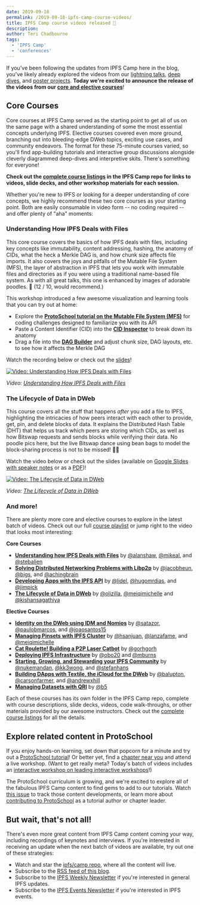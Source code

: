 ```yaml
---
date: 2019-09-18
permalink: /2019-09-18-ipfs-camp-course-videos/
title: IPFS Camp course videos released 🍿
description:
author: Teri Chadbourne
tags:
  - 'IPFS Camp'
  - 'conferences'
---
```


If you've been following the updates from IPFS Camp here in the blog, you've likely already explored the videos from our [lightning talks](https://github.com/ipfs/camp#%EF%B8%8F-lightning-talks), [deep dives](https://github.com/ipfs/camp#-deep-dives), and [poster projects](https://github.com/ipfs/camp#-poster-projects). **Today we're excited to announce the release of the videos from our [core and elective courses](https://github.com/ipfs/camp#-core--elective-courses)**!

## Core Courses

Core courses at IPFS Camp served as the starting point to get all of us on the same page with a shared understanding of some the most essential concepts underlying IPFS. Elective courses covered even more ground, branching out into bleeding-edge DWeb topics, exciting use cases, and community endeavors. The format for these 75-minute courses varied, so you'll find app-building tutorials and interactive group discussions alongside cleverly diagrammed deep-dives and interpretive skits. There's something for everyone!

**Check out the [complete course listings](https://github.com/ipfs/camp#-core--elective-courses) in the IPFS Camp repo for links to videos, slide decks, and other workshop materials for each session.**

Whether you're new to IPFS or looking for a deeper understanding of core concepts, we highly recommend these two core courses as your starting point. Both are easily consumable in video form -- no coding required -- and offer plenty of "aha" moments:

### Understanding How IPFS Deals with Files

This core course covers the basics of how IPFS deals with files, including key concepts like immutability, content addressing, hashing, the anatomy of CIDs, what the heck a Merkle DAG is, and how chunk size affects file imports. It also covers the joys and pitfalls of the Mutable File System (MFS), the layer of abstraction in IPFS that lets you work with immutable files and directories as if you were using a tradiitional name-based file system. As with all great talks, this one is enhanced by images of adorable poodles. 🐩 (12 / 10, would recommend.)

This workshop introduced a few awesome visualization and learning tools that you can try out at home:

- Explore the [**ProtoSchool tutorial on the Mutable File System (MFS)**](https://proto.school/#/mutable-file-system) for coding challenges designed to familiarize you with its API
- Paste a Content Identifier (CID) into the [**CID Inspector**](https://cid.ipfs.io/) to break down its anatomy
- Drag a file into the [**DAG Builder**](https://dag.ipfs.io/) and adjust chunk size, DAG layouts, etc. to see how it affects the Merkle DAG

Watch the recording below or check out the [slides](https://github.com/ipfs/camp/blob/master/CORE_AND_ELECTIVE_COURSES/CORE_COURSE_A/IPFS_Camp_Core_Course_A_Slides.pdf)!

[![Video: Understanding How IPFS Deals with Files](/057-ipfs-camp-course-videos-core-a-thumbnail.png)](https://youtu.be/Z5zNPwMDYGg)

_Video: [Understanding How IPFS Deals with Files](https://youtu.be/Z5zNPwMDYGg)_

### The Lifecycle of Data in DWeb

This course covers all the stuff that happens _after_ you add a file to IPFS, highlighting the intricacies of how peers interact with each other to provide, get, pin, and delete blocks of data. It explains the Distributed Hash Table (DHT) that helps us track which peers are storing which CIDs, as well as how Bitswap requests and sends blocks while verifying their data. No poodle pics here, but the live Bitswap dance using bean bags to model the block-sharing process is not to be missed! 🤹‍♂️

Watch the video below or check out the slides (available on [Google Slides with speaker notes](https://docs.google.com/presentation/d/1UOX-a1lCxi-LOyEOe9VEFRcxg_j93Xkywwa4Y95TJaw/edit?usp=sharing) or as a [PDF](https://github.com/ipfs/camp/blob/master/CORE_AND_ELECTIVE_COURSES/CORE_COURSE_D/IPFS_Camp_Core_Course_D_Slides.pdf))!

[![Video: The Lifecycle of Data in DWeb](/057-ipfs-camp-course-videos-core-d-thumbnail.png)](https://youtu.be/fLUq0RkiTBA)

_Video: [The Lifecycle of Data in DWeb](https://youtu.be/fLUq0RkiTBA)_

### And more!

There are plenty more core and elective courses to explore in the latest batch of videos. Check out our full [course playlist](https://www.youtube.com/playlist?list=PLuhRWgmPaHtSsHMhjeWpfOzr8tonPaePu) or jump right to the video that looks most interesting:

**Core Courses**

- [**Understanding how IPFS Deals with Files**](https://youtu.be/Z5zNPwMDYGg) by [@alanshaw](https://github.com/alanshaw), [@mikeal](https://github.com/mikeal), and [@stebalien](https://github.com/stebalien)
- [**Solving Distributed Networking Problems with Libp2p**](https://youtu.be/Q4IH5rWEO-E) by [@jacobheun](https://github.com/jacobheun), [@bigs](https://github.com/bigs), and [@achingbrain](https://github.com/achingbrain)
- [**Developing Apps with the IPFS API**](https://youtu.be/6EHBOnFQJN4) by [@lidel](https://github.com/lidel), [@hugomrdias](https://github.com/hugomrdias), and [@jimpick](https://github.com/jimpick)
- [**The Lifecycle of Data in DWeb**](https://youtu.be/fLUq0RkiTBA) by [@olizilla](https://github.com/olizilla), [@meiqimichelle](https://github.com/meiqimichelle) and [@kishansagathiya](https://github.com/kishansagathiya)

**Elective Courses**

- [**Identity on the DWeb using IDM and Nomios**](https://youtu.be/EsLqjFEN-MM) by [@satazor](https://github.com/satazor), [@paulobmarcos](https://github.com/paulobmarcos), and [@joaosantos15](https://github.com/joaosantos15)
- [**Managing Pinsets with IPFS Cluster**](https://youtu.be/wmxaVrAFfeE) by [@hsanjuan](https://github.com/hsanjuan), [@lanzafame](https://github.com/lanzafame), and [@meiqimichelle](https://github.com/meiqimichelle)
- [**Cat Roulette! Building a P2P Laser Catbot**](https://youtu.be/kVzHE4MRPOM) by [@gorhgorh](https://github.com/gorhgorh)
- [**Deploying IPFS Infrastructure**](https://youtu.be/PD0e89b4NBk) by [@obo20](https://github.com/obo20) and [@mburns](https://github.com/mburns)
- [**Starting, Growing, and Stewarding your IPFS Community**](https://youtu.be/crTa1j3FRac) by [@nukemandan](https://github.com/nukemandan), [@kk3wong](https://github.com/kk3wong), and [@stefanhans](https://github.com/stefanhans)
- [**Building DApps with Textile, the iCloud for the DWeb**](https://youtu.be/4r7_lOyv4W8) by [@balupton](https://github.com/balupton), [@carsonfarmer](https://github.com/carsonfarmer), and [@andrewxhill](https://github.com/andrewxhill)
- [**Managing Datasets with QRI**](https://youtu.be/ZN1mPBECsvA) by [@b5](https://github.com/b5)

Each of these courses has its own folder in the IPFS Camp repo, complete with course descriptions, slide decks, videos, code walk-throughs, or other materials provided by our awesome instructors. Check out the [complete course listings](https://github.com/ipfs/camp#-core--elective-courses) for all the details.

## Explore related content in ProtoSchool

If you enjoy hands-on learning, set down that popcorn for a minute and try out a [ProtoSchool tutorial](https://proto.school/#/tutorials)! Or better yet, find a [chapter near you](https://proto.school/#/chapters) and attend a live workshop. (Want to get really meta? Today's batch of videos includes an [interactive workshop on leading interactive workshops](https://github.com/ipfs/camp/tree/master/CORE_AND_ELECTIVE_COURSES/ELECTIVE_COURSE_F)!)

The ProtoSchool curriculum is growing, and we're excited to explore all of the fabulous IPFS Camp content to find gems to add to our tutorials. Watch [this issue](https://github.com/ProtoSchool/protoschool.github.io/issues/261) to track those content developments, or learn more about [contributing to ProtoSchool](https://proto.school/#/contribute) as a tutorial author or chapter leader.

## But wait, that's not all!

There's even more great content from IPFS Camp content coming your way, including recordings of keynotes and interviews. If you're interested in receiving an update when the next batch of videos are available, try out one of these strategies:

- Watch and star the [ipfs/camp repo](https://github.com/ipfs/camp/blob/master/README.md), where all the content will live.
- Subscribe to the [RSS feed of this blog](https://blog.ipfs.io/index.xml).
- Subscribe to the [IPFS Weekly Newsletter](https://tinyletter.com/ipfsnewsletter) if you're interested in general IPFS updates.
- Subscribe to the [IPFS Events Newsletter](https://protocol.us20.list-manage.com/subscribe?u=62e1eb7f68461b5a2ab5c52e6&id=f3fed9af1d) if you're interested in IPFS events.
